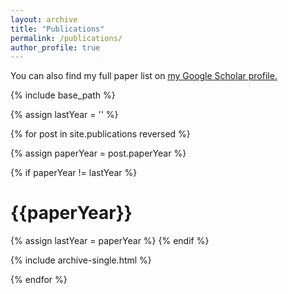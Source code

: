 ```yaml
---
layout: archive
title: "Publications"
permalink: /publications/
author_profile: true
---
```



You can also find my full paper list on <u><a href="https://scholar.google.com/citations?user=ozllxV4AAAAJ">my Google Scholar profile</a>.</u>

{% include base_path %}


{% assign lastYear = '' %}

{% for post in site.publications reversed %}

  {% assign paperYear = post.paperYear %}

  {% if paperYear != lastYear %}
    <h1 style="font-size: huge;"><b>{{paperYear}}</b></h1>
    {% assign lastYear = paperYear %}
  {% endif %}

  {% include archive-single.html %}

{% endfor %}
